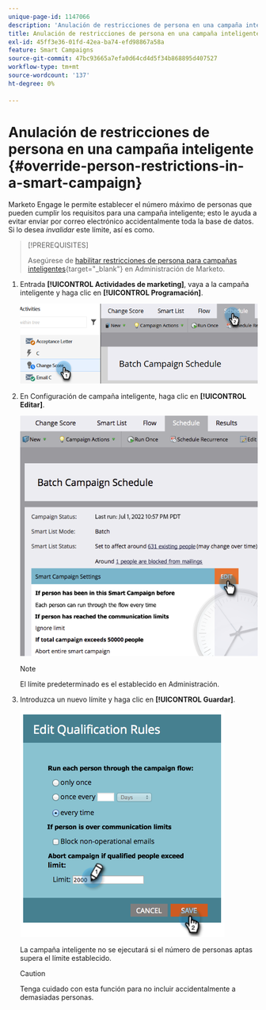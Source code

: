 ```yaml
---
unique-page-id: 1147066
description: 'Anulación de restricciones de persona en una campaña inteligente: documentos de Marketo, documentación del producto'
title: Anulación de restricciones de persona en una campaña inteligente
exl-id: 45ff3e36-01fd-42ea-ba74-efd98867a58a
feature: Smart Campaigns
source-git-commit: 47bc93665a7efa0d64cd4d5f34b868895d407527
workflow-type: tm+mt
source-wordcount: '137'
ht-degree: 0%

---
```


# Anulación de restricciones de persona en una campaña inteligente {#override-person-restrictions-in-a-smart-campaign}

Marketo Engage le permite establecer el número máximo de personas que pueden cumplir los requisitos para una campaña inteligente; esto le ayuda a evitar enviar por correo electrónico accidentalmente toda la base de datos. Si lo desea _invalidar_ este límite, así es como.

>[!PREREQUISITES]
>
>Asegúrese de [habilitar restricciones de persona para campañas inteligentes](/help/marketo/product-docs/administration/email-setup/enable-person-restrictions-for-smart-campaigns.md){target="_blank"} en Administración de Marketo.

1. Entrada **[!UICONTROL Actividades de marketing]**, vaya a la campaña inteligente y haga clic en **[!UICONTROL Programación]**.

   ![](assets/override-person-restrictions-in-a-smart-campaign-1.png)

1. En Configuración de campaña inteligente, haga clic en **[!UICONTROL Editar]**.

   ![](assets/override-person-restrictions-in-a-smart-campaign-2.png)

   >[!NOTE]
   >
   >El límite predeterminado es el establecido en Administración.

1. Introduzca un nuevo límite y haga clic en **[!UICONTROL Guardar]**.

   ![](assets/override-person-restrictions-in-a-smart-campaign-3.png)

   La campaña inteligente no se ejecutará si el número de personas aptas supera el límite establecido.

   >[!CAUTION]
   >
   >Tenga cuidado con esta función para no incluir accidentalmente a demasiadas personas.

